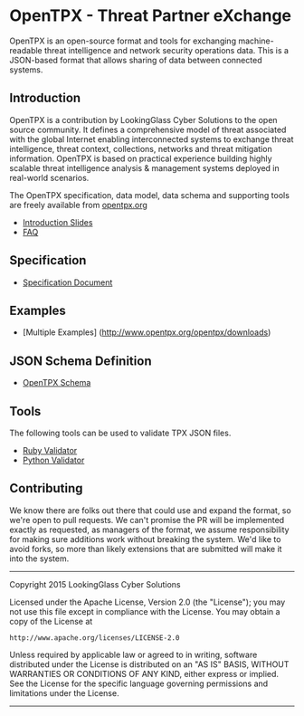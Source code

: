 # OpenTPX - Threat Partner eXchange

OpenTPX is an open-source format and tools for exchanging machine-readable threat intelligence and network security operations data.  This is a JSON-based format that allows sharing of data between connected systems.

## Introduction

OpenTPX is a contribution by LookingGlass Cyber Solutions to the open source community. It defines a comprehensive model of threat associated with the global Internet enabling interconnected systems to exchange threat intelligence, threat context, collections, networks and threat mitigation information. OpenTPX is based on practical experience building highly scalable threat intelligence analysis & management systems deployed in real-world scenarios.

The OpenTPX specification, data model, data schema and supporting tools are freely available from [opentpx.org](http://www.opentpx.org)

* [Introduction Slides](http://www.opentpx.org/docs/openTPX-introduction.pdf)
* [FAQ](http://www.opentpx.org/docs/openTPX-faq.pdf)

## Specification
 * [Specification Document](http://www.opentpx.org/docs/opentpx-2-2-0-spec.pdf)
 
## Examples
 * [Multiple Examples] (http://www.opentpx.org/opentpx/downloads)

## JSON Schema Definition
 * [OpenTPX Schema](http://www.opentpx.org/opentpx/downloads/tpx.2.2.schema.json)

## Tools
The following tools can be used to validate TPX JSON files.
 * [Ruby Validator](http://www.opentpx.org/opentpx/downloads/ruby/tpx)
 * [Python Validator](http://www.opentpx.org/opentpx/downloads/python)

## Contributing

We know there are folks out there that could use and expand the format, so we're open to pull requests. We can't promise the PR will be implemented exactly as requested, as managers of the format, we assume responsibility for making sure additions work without breaking the system. We'd like to avoid forks, so more than likely extensions that are submitted will make it into the system.

--------------------------------------------------------------------------------------------------------------------------------
Copyright 2015 LookingGlass Cyber Solutions

Licensed under the Apache License, Version 2.0 (the "License");
you may not use this file except in compliance with the License.
You may obtain a copy of the License at

    http://www.apache.org/licenses/LICENSE-2.0

Unless required by applicable law or agreed to in writing, software
distributed under the License is distributed on an "AS IS" BASIS,
WITHOUT WARRANTIES OR CONDITIONS OF ANY KIND, either express or implied.
See the License for the specific language governing permissions and limitations under the License.

--------------------------------------------------------------------------------------------------------------------------------
